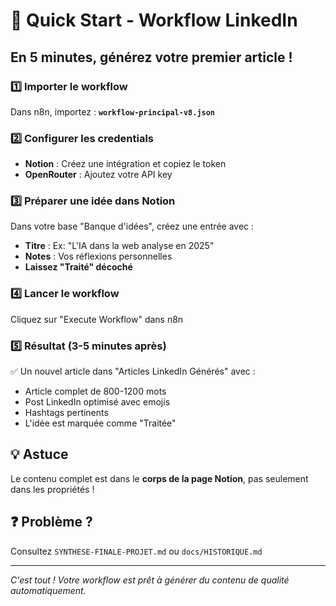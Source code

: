 # 🚀 Quick Start - Workflow LinkedIn

## En 5 minutes, générez votre premier article !

### 1️⃣ Importer le workflow
Dans n8n, importez : **`workflow-principal-v8.json`**

### 2️⃣ Configurer les credentials
- **Notion** : Créez une intégration et copiez le token
- **OpenRouter** : Ajoutez votre API key

### 3️⃣ Préparer une idée dans Notion
Dans votre base "Banque d'idées", créez une entrée avec :
- **Titre** : Ex: "L'IA dans la web analyse en 2025"
- **Notes** : Vos réflexions personnelles
- **Laissez "Traité" décoché**

### 4️⃣ Lancer le workflow
Cliquez sur "Execute Workflow" dans n8n

### 5️⃣ Résultat (3-5 minutes après)
✅ Un nouvel article dans "Articles LinkedIn Générés" avec :
- Article complet de 800-1200 mots
- Post LinkedIn optimisé avec emojis
- Hashtags pertinents
- L'idée est marquée comme "Traitée"

## 💡 Astuce
Le contenu complet est dans le **corps de la page Notion**, pas seulement dans les propriétés !

## ❓ Problème ?
Consultez `SYNTHESE-FINALE-PROJET.md` ou `docs/HISTORIQUE.md`

---
*C'est tout ! Votre workflow est prêt à générer du contenu de qualité automatiquement.*
